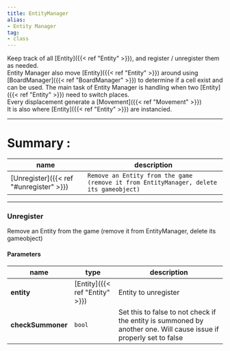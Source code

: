 ```yaml
---
title: EntityManager
alias: 
- Entity Manager
tag: 
- class
---
```

Keep track of all [Entity]({{< ref "Entity" >}}), and register / unregister them as needed.\
Entity Manager also move [Entity]({{< ref "Entity" >}}) around using [BoardManager]({{< ref "BoardManager" >}}) to determine if a cell exist and can be used. The main task of Entity Manager is handling when two [Entity]({{< ref "Entity" >}}) need to switch places.\
Every displacement generate a [Movement]({{< ref "Movement" >}})\
It is also where [Entity]({{< ref "Entity" >}}) are instancied.

---
# Summary :
name|description
----|----
[Unregister]({{< ref "#unregister" >}}) | `Remove an Entity from the game (remove it from EntityManager, delete its gameobject)`

---
### Unregister
Remove an Entity from the game (remove it from EntityManager, delete its gameobject)

#### Parameters
name|type|description
-----|-----|-----
**entity**|[Entity]({{< ref "Entity" >}})|Entity to unregister
**checkSummoner**|`bool`|Set this to false to not check if the entity is summoned by another one. Will cause issue if properly set to false
